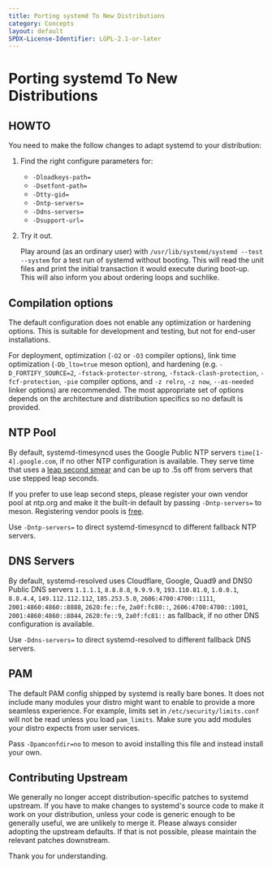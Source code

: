 ```yaml
---
title: Porting systemd To New Distributions
category: Concepts
layout: default
SPDX-License-Identifier: LGPL-2.1-or-later
---
```


# Porting systemd To New Distributions

## HOWTO

You need to make the follow changes to adapt systemd to your distribution:

1. Find the right configure parameters for:

   * `-Dloadkeys-path=`
   * `-Dsetfont-path=`
   * `-Dtty-gid=`
   * `-Dntp-servers=`
   * `-Ddns-servers=`
   * `-Dsupport-url=`

2. Try it out.

   Play around (as an ordinary user) with
   `/usr/lib/systemd/systemd --test --system` for a test run of systemd without booting.
   This will read the unit files and print the initial transaction it would execute during boot-up.
   This will also inform you about ordering loops and suchlike.

## Compilation options

The default configuration does not enable any optimization or hardening options.
This is suitable for development and testing, but not for end-user
installations.

For deployment, optimization (`-O2` or `-O3` compiler options), link time
optimization (`-Db_lto=true` meson option), and hardening (e.g.
`-D_FORTIFY_SOURCE=2`, `-fstack-protector-strong`, `-fstack-clash-protection`,
`-fcf-protection`, `-pie` compiler options, and `-z relro`, `-z now`,
`--as-needed` linker options) are recommended.
The most appropriate set of options depends on the architecture and distribution specifics so no default is
provided.

## NTP Pool

By default, systemd-timesyncd uses the Google Public NTP servers
`time[1-4].google.com`, if no other NTP configuration is available.
They serve time that uses a
[leap second smear](https://developers.google.com/time/smear)
and can be up to .5s off from servers that use stepped leap seconds.

If you prefer to use leap second steps, please register your own
vendor pool at ntp.org and make it the built-in default by
passing `-Dntp-servers=` to meson.
Registering vendor pools is
[free](http://www.pool.ntp.org/en/vendors.html).

Use `-Dntp-servers=` to direct systemd-timesyncd to different fallback
NTP servers.

## DNS Servers

By default, systemd-resolved uses Cloudflare, Google, Quad9 and DNS0 Public DNS servers
`1.1.1.1`, `8.8.8.8`, `9.9.9.9`, `193.110.81.0`, `1.0.0.1`, `8.8.4.4`, `149.112.112.112`, `185.253.5.0`, `2606:4700:4700::1111`, `2001:4860:4860::8888`, `2620:fe::fe`, `2a0f:fc80::`, `2606:4700:4700::1001`, `2001:4860:4860::8844`, `2620:fe::9`, `2a0f:fc81::`
as fallback, if no other DNS configuration is available.

Use `-Ddns-servers=` to direct systemd-resolved to different fallback
DNS servers.

## PAM

The default PAM config shipped by systemd is really bare bones.
It does not include many modules your distro might want to enable
to provide a more seamless experience.
For example, limits set in `/etc/security/limits.conf` will not be read unless you load `pam_limits`.
Make sure you add modules your distro expects from user services.

Pass `-Dpamconfdir=no` to meson to avoid installing this file and
instead install your own.

## Contributing Upstream

We generally no longer accept distribution-specific patches to
systemd upstream.
If you have to make changes to systemd's source code to make it work on your distribution, unless your code is generic enough to be generally useful, we are unlikely to merge it.
Please always consider adopting the upstream defaults.
If that is not possible, please maintain the relevant patches downstream.

Thank you for understanding.
